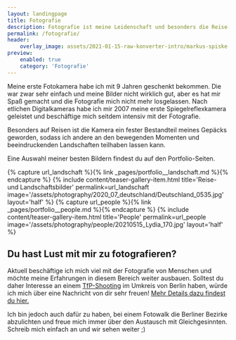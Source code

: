 ```yaml
---
layout: landingpage
title: Fotografie
description: Fotografie ist meine Leidenschaft und besonders die Reise- und Landschaftsfotografie hat es mir angetan.
permalink: /fotografie/
header:
    overlay_image: assets/2021-01-15-raw-konverter-intro/markus-spiske-nfwBWcaFAYg-unsplash.jpg
preview:
    enabled: true
    category: 'Fotografie'
---
```


<div class="p-4 bg-gray-100 text-gray-700">
  <div class="container p-4 my-4 text-base sm:text-lg md:text-xl">
    <p class="mb-4">
        Meine erste Fotokamera habe ich mit 9 Jahren geschenkt bekommen. 
        Die war zwar sehr einfach und meine Bilder nicht wirklich gut, aber es hat mir Spaß gemacht und die Fotografie mich nicht mehr losgelassen. 
        Nach etlichen Digitalkameras habe ich mir 2007 meine erste Spiegelreflexkamera geleistet und beschäftige mich seitdem intensiv mit der Fotografie.
    </p>
    <p class="mb-4">
        Besonders auf Reisen ist die Kamera ein fester Bestandteil meines Gepäcks geworden, 
        sodass ich andere an den bewegenden Momenten und beeindruckenden Landschaften teilhaben lassen kann.
    </p>
    <p class="mb-4">
        Eine Auswahl meiner besten Bildern findest du auf den Portfolio-Seiten.
    </p>
    <div class="flex flex-wrap justify-center">
        {% capture url_landschaft %}{% link _pages/portfolio__landschaft.md %}{% endcapture %}
        {% include content/teaser-gallery-item.html title='Reise- und Landschaftsbilder' permalink=url_landschaft image='/assets/photography/2020_07_deutschland/Deutschland_0535.jpg' layout='half' %}
        {% capture url_people %}{% link _pages/portfolio__people.md %}{% endcapture %}
        {% include content/teaser-gallery-item.html title='People' permalink=url_people image='/assets/photography/people/20210515_Lydia_170.jpg' layout='half' %}
    </div>
    <h2 class="mb-6 mt-12">Du hast Lust mit mir zu fotografieren?</h2>
    <p class="mb-4">
        Aktuell beschäftige ich mich viel mit der Fotografie von Menschen und möchte meine Erfahrungen in diesem Bereich weiter ausbauen. 
        Solltest du daher Interesse an einem <a href="{% link _pages/tfp-shooting.md %}" class="text-red-900">TfP-Shooting</a> im Umkreis von Berlin haben, würde ich mich über eine Nachricht von dir sehr freuen!
        <a href="{% link _pages/tfp-shooting.md %}" class="text-red-900">Mehr Details dazu findest du hier.</a>
    </p>
    <p>
        Ich bin jedoch auch dafür zu haben, bei einem Fotowalk die Berliner Bezirke abzulichten und freue mich immer über den Austausch mit Gleichgesinnten. 
        Schreib mich einfach an und wir sehen weiter ;)
    </p>
  </div>
</div>
